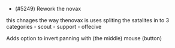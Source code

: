 - (#5249) Rework the novax

this chnages the way thenovax is uses spliting
the satalites in to 3 categories - scout - support - offecive

Adds option to invert panning with (the middle) mouse (button)
